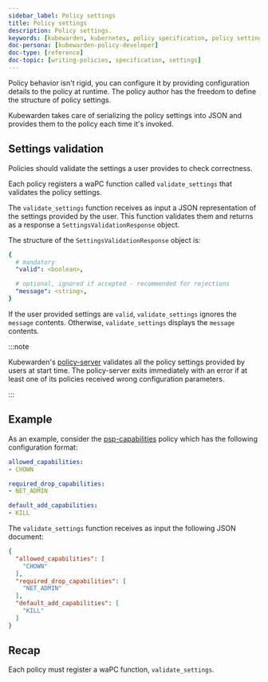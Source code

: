 ```yaml
---
sidebar_label: Policy settings
title: Policy settings
description: Policy settings.
keywords: [kubewarden, kubernetes, policy specification, policy settings]
doc-persona: [kubewarden-policy-developer]
doc-type: [reference]
doc-topic: [writing-policies, specification, settings]
---
```


<head>
  <link rel="canonical" href="https://docs.kubewarden.io/reference/spec/settings"/>
</head>

Policy behavior isn't rigid, you can configure it by providing configuration
details to the policy at runtime. The policy author has the freedom to define
the structure of policy settings.

Kubewarden takes care of serializing the policy settings into JSON and provides
them to the policy each time it's invoked.

## Settings validation

Policies should validate the settings a user provides to check correctness.

Each policy registers a waPC function called `validate_settings` that validates
the policy settings.

The `validate_settings` function receives as input a JSON representation of the
settings provided by the user. This function validates them and returns as a
response a `SettingsValidationResponse` object.

The structure of the `SettingsValidationResponse` object is:

```yaml
{
  # mandatory
  "valid": <boolean>,

  # optional, ignored if accepted - recommended for rejections
  "message": <string>,
}
```

If the user provided settings are `valid`, `validate_settings` ignores the
`message` contents. Otherwise, `validate_settings` displays the `message`
contents.

:::note

Kubewarden's [policy-server](https://github.com/chimera-kube/policy-server)
validates all the policy settings provided by users at start time. The
policy-server exits immediately with an error if at least one of its policies
received wrong configuration parameters.

:::

## Example

As an example, consider the
[psp-capabilities](https://github.com/kubewarden/psp-capabilities) policy which
has the following configuration format:

```yaml
allowed_capabilities:
- CHOWN

required_drop_capabilities:
- NET_ADMIN

default_add_capabilities:
- KILL
```

The `validate_settings` function receives as input the following JSON
document:

```json
{
  "allowed_capabilities": [
    "CHOWN"
  ],
  "required_drop_capabilities": [
    "NET_ADMIN"
  ],
  "default_add_capabilities": [
    "KILL"
  ]
}
```

## Recap

Each policy must register a waPC function, `validate_settings`.
